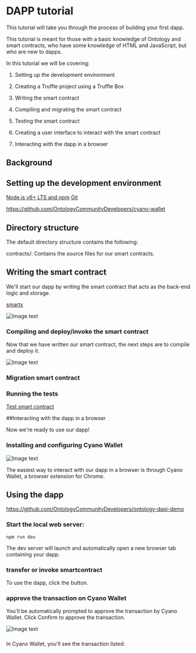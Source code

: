 # DAPP tutorial 

This tutorial will take you through the process of building your first dapp.

This tutorial is meant for those with a basic knowledge of Ontology and smart contracts, who have some knowledge of HTML and JavaScript, but who are new to dapps.

In this tutorial we will be covering:

1. Setting up the development environment

2. Creating a Truffle project using a Truffle Box

3. Writing the smart contract

4. Compiling and migrating the smart contract

5. Testing the smart contract

6. Creating a user interface to interact with the smart contract

7. Interacting with the dapp in a browser

## Background



## Setting up the development environment

[Node.js v6+ LTS and npm](https://nodejs.org/en/)
[Git](https://git-scm.com/)



https://github.com/OntologyCommunityDevelopers/cyano-wallet

## Directory structure

The default directory structure contains the following:

contracts/: Contains the source files for our smart contracts. 

## Writing the smart contract


We'll start our dapp by writing the smart contract that acts as the back-end logic and storage.


[smartx](http://smartx.ont.io/)


![Image text](./smartx.png)


### Compiling and deploy/invoke the smart contract

Now that we have written our smart contract, the next steps are to compile and deploy it.

![Image text](./smartx-deploy.png)

### Migration smart contract

### Running the tests

[Test smart contract](https://github.com/lucas7788/pythontest)


##Interacting with the dapp in a browser

Now we're ready to use our dapp!

### Installing and configuring Cyano Wallet


![Image text](./cyano-wallet.png)

The easiest way to interact with our dapp in a browser is through Cyano Wallet, a browser extension for Chrome.


## Using the dapp

https://github.com/OntologyCommunityDevelopers/ontology-dapi-demo

### Start the local web server:

```
npm run dev

```

The dev server will launch and automatically open a new browser tab containing your dapp.


### transfer or invoke smartcontract

To use the dapp, click the button.

### approve the transaction on Cyano Wallet

You'll be automatically prompted to approve the transaction by Cyano Wallet. Click Confirm to approve the transaction.

![Image text](./demo.png)

### 

In Cyano Wallet, you'll see the transaction listed: